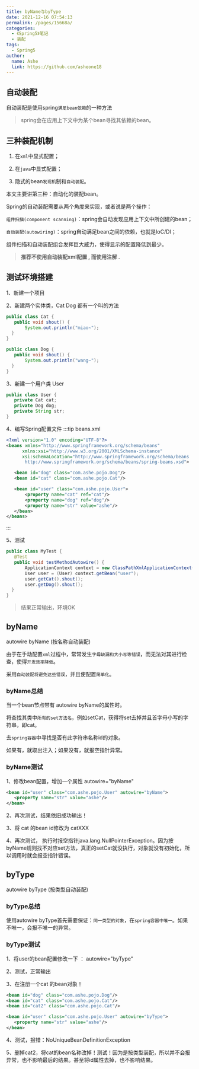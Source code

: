 ```yaml
---
title: byName与byType
date: 2021-12-16 07:54:13
permalink: /pages/15668a/
categories:
  - 《Spring5》笔记
  - 装配
tags:
  - Spring5
author:
  name: Ashe
  link: https://github.com/asheone18
---
```

## 自动装配

自动装配是使用spring`满足bean依赖`的一种方法

> spring会在应用上下文中为某个bean寻找其依赖的bean。

## 三种装配机制

1. 在`xml`中显式配置；

2. 在`java`中显式配置；

3. 隐式的bean`发现机`制和`自动装配`。

本文主要讲第三种：自动化的装配bean。

Spring的自动装配需要从两个角度来实现，或者说是两个操作：

`组件扫描(component scanning)`：spring会自动发现应用上下文中所创建的bean；

`自动装配(autowiring)`：spring自动满足bean之间的依赖，也就是IoC/DI；

组件扫描和自动装配组合发挥巨大威力，使得显示的配置降低到最少。

> **推荐不使用自动装配xml配置 , 而使用注解 .**

## 测试环境搭建
1、新建一个项目

2、新建两个实体类，Cat   Dog  都有一个叫的方法

```java
public class Cat {
   public void shout() {
       System.out.println("miao~");
  }
}

public class Dog {
   public void shout() {
       System.out.println("wang~");
  }
}
```

3、新建一个用户类 User

```java
public class User {
   private Cat cat;
   private Dog dog;
   private String str;
}
```

4、编写Spring配置文件
:::tip beans.xml
``` xml
<?xml version="1.0" encoding="UTF-8"?>
<beans xmlns="http://www.springframework.org/schema/beans"
      xmlns:xsi="http://www.w3.org/2001/XMLSchema-instance"
      xsi:schemaLocation="http://www.springframework.org/schema/beans
       http://www.springframework.org/schema/beans/spring-beans.xsd">

   <bean id="dog" class="com.ashe.pojo.Dog"/>
   <bean id="cat" class="com.ashe.pojo.Cat"/>

   <bean id="user" class="com.ashe.pojo.User">
       <property name="cat" ref="cat"/>
       <property name="dog" ref="dog"/>
       <property name="str" value="ashe"/>
   </bean>
</beans>
```
:::

5、测试
```java
public class MyTest {
   @Test
   public void testMethodAutowire() {
       ApplicationContext context = new ClassPathXmlApplicationContext("beans.xml");
       User user = (User) context.getBean("user");
       user.getCat().shout();
       user.getDog().shout();
  }
}
```
> 结果正常输出，环境OK

## byName

autowire byName (按名称自动装配)

由于在手动配置`xml`过程中，常常发生`字母缺漏和大小写等错误`，而无法对其进行检查，使得`开发效率降低`。

采用`自动装配将避免这些错误`，并且使配置`简单化`。

### byName总结

当一个bean节点带有 autowire byName的属性时。

将查找其类中`所有的set方法名`，例如setCat，获得将set去掉并且首字母小写的字符串，即cat。

去`spring容器`中寻找是否有此字符串名称id的对象。

如果有，就取出注入；如果没有，就报空指针异常。

### byName测试

1、修改bean配置，增加一个属性  autowire="byName"

```xml
<bean id="user" class="com.ashe.pojo.User" autowire="byName">
   <property name="str" value="ashe"/>
</bean>
```
2、再次测试，结果依旧成功输出！

3、将 cat 的bean id修改为 catXXX

4、再次测试， 执行时报空指针java.lang.NullPointerException。因为按byName规则找不对应set方法，真正的setCat就没执行，对象就没有初始化，所以调用时就会报空指针错误。

## byType

autowire byType (按类型自动装配)

### byType总结

使用autowire byType首先需要保证：`同一类型的对象`，在`spring容器中唯一`。如果不唯一，会报不唯一的异常。

### byType测试

1、将user的bean配置修改一下 ： autowire="byType"

2、测试，正常输出

3、在注册一个cat 的bean对象！

```xml
<bean id="dog" class="com.ashe.pojo.Dog"/>
<bean id="cat" class="com.ashe.pojo.Cat"/>
<bean id="cat2" class="com.ashe.pojo.Cat"/>

<bean id="user" class="com.ashe.pojo.User" autowire="byType">
   <property name="str" value="ashe"/>
</bean>
```
4、测试，报错：NoUniqueBeanDefinitionException

5、删掉cat2，将cat的bean名称改掉！测试！因为是按类型装配，所以并不会报异常，也不影响最后的结果。甚至将id属性去掉，也不影响结果。

